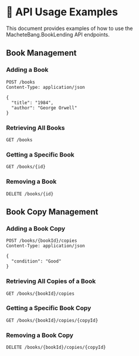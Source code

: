 # 📖 API Usage Examples

This document provides examples of how to use the MacheteBang.BookLending API endpoints.

## Book Management

### Adding a Book

```http
POST /books
Content-Type: application/json

{
  "title": "1984",
  "author": "George Orwell"
}
```

### Retrieving All Books

```http
GET /books
```

### Getting a Specific Book

```http
GET /books/{id}
```

### Removing a Book

```http
DELETE /books/{id}
```

## Book Copy Management

### Adding a Book Copy

```http
POST /books/{bookId}/copies
Content-Type: application/json

{
  "condition": "Good"
}
```

### Retrieving All Copies of a Book

```http
GET /books/{bookId}/copies
```

### Getting a Specific Book Copy

```http
GET /books/{bookId}/copies/{copyId}
```

### Removing a Book Copy

```http
DELETE /books/{bookId}/copies/{copyId}
```
